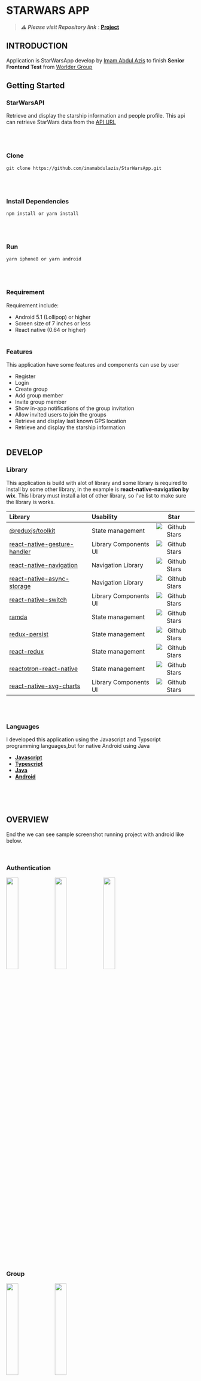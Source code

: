 <h1>STARWARS APP</h1>

> **_⚠️ Please visit Repository link_** : **[Project](https://github.com/imamabdulazis/StarWarsApp)**

## **INTRODUCTION**

Application is StarWarsApp develop by [Imam Abdul Azis](https://github.com/imamabdulazis) to finish **Senior Frontend Test** from [Worlder Group](https://worldergroup.com)

## **Getting Started**

### **StarWarsAPI**

Retrieve and display the starship information and people profile. This api can retrieve StarWars data from the [API URL](https://swapi.dev)

</br>
</br>

### **Clone**

```shell
git clone https://github.com/imamabdulazis/StarWarsApp.git
```

</br>
</br>

### **Install Dependencies**

```shell
npm install or yarn install
```

</br>
</br>

### **Run**

```shell
yarn iphone8 or yarn android
```

</br>
</br>

### **Requirement**

Requirement include:

- Android 5.1 (Lollipop) or higher
- Screen size of 7 inches or less
- React native (0.64 or higher)
  </br>
  </br>

### **Features**

This application have some features and components can use by user

- Register
- Login
- Create group
- Add group member
- Invite group member
- Show in-app notifications of the group invitation
- Allow invited users to join the groups
- Retrieve and display last known GPS location
- Retrieve and display the starship information
  </br>
  </br>

## **DEVELOP**

### **Library**

This application is build with alot of library and some library is required to install by
some other library, in the example is **react-native-navigation by wix**. This library must install a lot of other library,
so I've list to make sure the library is works.

| Library                                                                                                      | Usability                         |                                                                             Star                                                                              |
| :----------------------------------------------------------------------------------------------------------- | :-------------------------------- | :-----------------------------------------------------------------------------------------------------------------------------------------------------------: |
| [@reduxjs/toolkit](https://github.com/reduxjs/redux-toolkit)             |  State management             |       ![Github Stars](https://img.shields.io/github/stars/reduxjs/redux-toolkit?style=flat&logo=github&colorB=blue&label=stars)     |
| [react-native-gesture-handler](https://github.com/software-mansion/react-native-gesture-handler)             |  Library Components UI             |       ![Github Stars](https://img.shields.io/github/stars/software-mansion/react-native-gesture-handler?style=flat&logo=github&colorB=blue&label=stars)     |
| [react-native-navigation](https://github.com/wix/react-native-navigation)                        |  Navigation Library              |       ![Github Stars](https://img.shields.io/github/stars/wix/react-native-navigation?style=flat&logo=github&colorB=blue&label=stars)       |
| [react-native-async-storage](https://github.com/react-native-async-storage/async-storage)                        |  Navigation Library              |       ![Github Stars](https://img.shields.io/github/stars/react-native-async-storage/async-storage?style=flat&logo=github&colorB=blue&label=stars)       |
| [react-native-switch](https://github.com/shahen94/react-native-switch)                        |  Library  Components UI                 |       ![Github Stars](https://img.shields.io/github/stars/shahen94/react-native-switch?style=flat&logo=github&colorB=blue&label=stars)       |
| [ramda](https://github.com/ramda/ramda)                        |  State management                 |       ![Github Stars](https://img.shields.io/github/stars/ramda/ramda?style=flat&logo=github&colorB=blue&label=stars)       |
| [redux-persist](https://github.com/rt2zz/redux-persist)                        |  State management                 |       ![Github Stars](https://img.shields.io/github/stars/rt2zz/redux-persist?style=flat&logo=github&colorB=blue&label=stars)       |
| [react-redux](https://github.com/reduxjs/react-redux)                        |  State management                 |       ![Github Stars](https://img.shields.io/github/stars/reduxjs/react-redux?style=flat&logo=github&colorB=blue&label=stars)       |
| [reactotron-react-native](https://github.com/infinitered/reactotron-react-native)                        |  State management                 |       ![Github Stars](https://img.shields.io/github/stars/infinitered/reactotron-react-native?style=flat&logo=github&colorB=blue&label=stars)       |
| [react-native-svg-charts](https://github.com/JesperLekland/react-native-svg-charts)                        |  Library  Components UI                 |       ![Github Stars](https://img.shields.io/github/stars/JesperLekland/react-native-svg-charts?style=flat&logo=github&colorB=blue&label=stars)       |





<br/>
<br/>

### **Languages**

I developed this application using the Javascript and Typscript programming languages,but for native Android using Java

- **[Javascript](https://www.javascript.com/)**
- **[Typescript](https://www.typescriptlang.org/)**
- **[Java](https://www.java.com/en/)**
- **[Android](https://developer.android.com/)**
  </br>
  </br>

</br>
</br>

## **OVERVIEW**

End the we can see sample screenshot running project with android like below.

</br>

<h3>Authentication</h3>

<p float="left">
<img src="https://user-images.githubusercontent.com/39134128/158174495-005a5629-5122-452a-a8f0-7378c6a09ac3.jpeg" width="25%"/>
<img src="https://user-images.githubusercontent.com/39134128/158174524-30063883-0711-4473-92cc-b65458715687.jpeg" width="25%"/>
<img src="https://user-images.githubusercontent.com/39134128/158174505-65d25fb4-f780-4f79-9555-bfefc256a99d.jpeg" width="25%"/>
</p>

</br>
</br>

<h3>Group</h3>

<p float="left">
<img src="https://user-images.githubusercontent.com/39134128/158174520-671aec95-7341-4b4e-9cb7-b0a0a3684502.jpeg" width="25%"/>
<img src="https://user-images.githubusercontent.com/39134128/158176017-c0f4762f-f426-48b7-bdec-44f5964e3a57.jpeg" width="25%"/>

</p>
</br>
</br>

<h3>Profile</h3>

<p float="left">
<img src="https://user-images.githubusercontent.com/39134128/158174509-966ac558-745a-4b11-a577-f7ae528b8bd3.jpeg" width="25%"/>
<img src="https://user-images.githubusercontent.com/39134128/158174515-8cc91e31-37c9-4b9d-b73a-4d143d29ad3f.jpeg" width="25%"/>
</p>

```fix
Happy Coding 💻  | 2022
```
